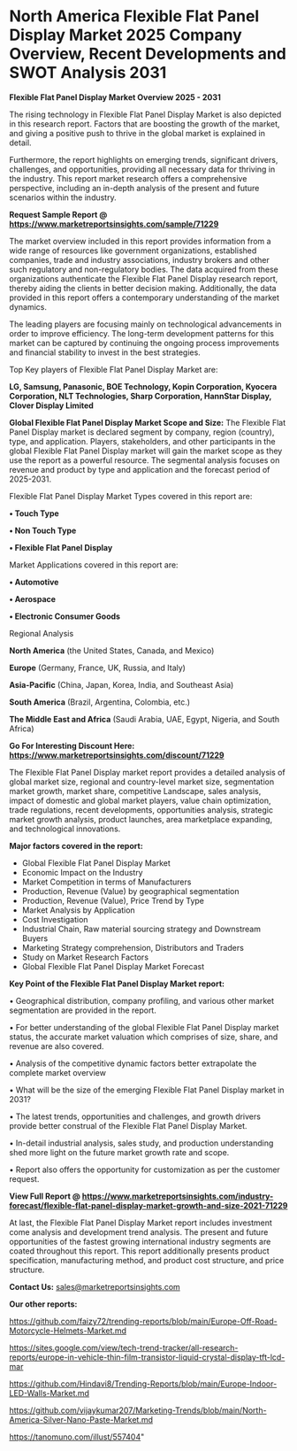 # North America Flexible Flat Panel Display Market 2025 Company Overview, Recent Developments and SWOT Analysis 2031

<Strong> Flexible Flat Panel Display Market Overview 2025 - 2031</strong>

The rising technology in Flexible Flat Panel Display Market is also depicted in this research report. Factors that are boosting the growth of the market, and giving a positive push to thrive in the global market is explained in detail.

Furthermore, the report highlights on emerging trends, significant drivers, challenges, and opportunities, providing all necessary data for thriving in the industry. This report market research offers a comprehensive perspective, including an in-depth analysis of the present and future scenarios within the industry.

<strong>Request Sample Report @ <a href=https://www.marketreportsinsights.com/sample/71229>https://www.marketreportsinsights.com/sample/71229</a></strong>

The market overview included in this report provides information from a wide range of resources like government organizations, established companies, trade and industry associations, industry brokers and other such regulatory and non-regulatory bodies. The data acquired from these organizations authenticate the Flexible Flat Panel Display research report, thereby aiding the clients in better decision making. Additionally, the data provided in this report offers a contemporary understanding of the market dynamics.

The leading players are focusing mainly on technological advancements in order to improve efficiency. The long-term development patterns for this market can be captured by continuing the ongoing process improvements and financial stability to invest in the best strategies.

Top Key players of Flexible Flat Panel Display Market are:

<strong>LG, Samsung, Panasonic, BOE Technology, Kopin Corporation, Kyocera Corporation, NLT Technologies, Sharp Corporation, HannStar Display, Clover Display Limited</strong>

<strong><b>Global Flexible Flat Panel Display Market Scope and Size:</b></strong>
The Flexible Flat Panel Display market is declared segment by company, region (country), type, and application. Players, stakeholders, and other participants in the global Flexible Flat Panel Display market will gain the market scope as they use the report as a powerful resource. The segmental analysis focuses on revenue and product by type and application and the forecast period of 2025-2031.

Flexible Flat Panel Display Market Types covered in this report are:

<strong>• Touch Type

• Non Touch Type

• Flexible Flat Panel Display</strong>

Market Applications covered in this report are:

<strong>• Automotive

• Aerospace

• Electronic Consumer Goods</strong> 

Regional Analysis

<strong>North America</strong> (the United States, Canada, and Mexico)

<strong>Europe</strong> (Germany, France, UK, Russia, and Italy)

<strong>Asia-Pacific</strong> (China, Japan, Korea, India, and Southeast Asia)

<strong>South America</strong> (Brazil, Argentina, Colombia, etc.)

<strong>The Middle East and Africa</strong> (Saudi Arabia, UAE, Egypt, Nigeria, and South Africa)

<strong>Go For Interesting Discount Here: <a href=https://www.marketreportsinsights.com/discount/71229>https://www.marketreportsinsights.com/discount/71229</a></strong>

The Flexible Flat Panel Display market report provides a detailed analysis of global market size, regional and country-level market size, segmentation market growth, market share, competitive Landscape, sales analysis, impact of domestic and global market players, value chain optimization, trade regulations, recent developments, opportunities analysis, strategic market growth analysis, product launches, area marketplace expanding, and technological innovations.

<strong><b>Major factors covered in the report:</b></strong>
<ul>
  <li>Global Flexible Flat Panel Display Market </li>
  <li>Economic Impact on the Industry</li>
  <li>Market Competition in terms of Manufacturers</li>
  <li>Production, Revenue (Value) by geographical segmentation</li>
  <li>Production, Revenue (Value), Price Trend by Type</li>
  <li>Market Analysis by Application</li>
  <li>Cost Investigation</li>
  <li>Industrial Chain, Raw material sourcing strategy and Downstream Buyers</li>
  <li>Marketing Strategy comprehension, Distributors and Traders</li>
  <li>Study on Market Research Factors</li>
  <li>Global Flexible Flat Panel Display Market Forecast</li>
</ul>

<strong><b>Key Point of the Flexible Flat Panel Display Market report:</b></strong>

• Geographical distribution, company profiling, and various other market segmentation are provided in the report.

• For better understanding of the global Flexible Flat Panel Display market status, the accurate market valuation which comprises of size, share, and revenue are also covered.

• Analysis of the competitive dynamic factors better extrapolate the complete market overview

• What will be the size of the emerging Flexible Flat Panel Display market in 2031?

• The latest trends, opportunities and challenges, and growth drivers provide better construal of the Flexible Flat Panel Display Market.

• In-detail industrial analysis, sales study, and production understanding shed more light on the future market growth rate and scope.

• Report also offers the opportunity for customization as per the customer request.

<strong><b>View Full Report @ <a href=https://www.marketreportsinsights.com/industry-forecast/flexible-flat-panel-display-market-growth-and-size-2021-71229>https://www.marketreportsinsights.com/industry-forecast/flexible-flat-panel-display-market-growth-and-size-2021-71229</a></b></strong>


At last, the Flexible Flat Panel Display Market report includes investment come analysis and development trend analysis. The present and future opportunities of the fastest growing international industry segments are coated throughout this report. This report additionally presents product specification, manufacturing method, and product cost structure, and price structure.

<strong>Contact Us:</strong>
sales@marketreportsinsights.com

<strong>Our other reports:</strong>

<a href=https://github.com/faizy72/trending-reports/blob/main/Europe-Off-Road-Motorcycle-Helmets-Market.md>https://github.com/faizy72/trending-reports/blob/main/Europe-Off-Road-Motorcycle-Helmets-Market.md</a>

<a href=https://sites.google.com/view/tech-trend-tracker/all-research-reports/europe-in-vehicle-thin-film-transistor-liquid-crystal-display-tft-lcd-mar>https://sites.google.com/view/tech-trend-tracker/all-research-reports/europe-in-vehicle-thin-film-transistor-liquid-crystal-display-tft-lcd-mar</a>

<a href=https://github.com/Hindavi8/Trending-Reports/blob/main/Europe-Indoor-LED-Walls-Market.md>https://github.com/Hindavi8/Trending-Reports/blob/main/Europe-Indoor-LED-Walls-Market.md</a>

<a href=https://github.com/vijaykumar207/Marketing-Trends/blob/main/North-America-Silver-Nano-Paste-Market.md>https://github.com/vijaykumar207/Marketing-Trends/blob/main/North-America-Silver-Nano-Paste-Market.md</a>

<a href=https://tanomuno.com/illust/557404>https://tanomuno.com/illust/557404</a>"
